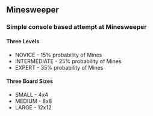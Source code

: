 ## Minesweeper

### Simple console based attempt at Minesweeper

#### Three Levels
* NOVICE - 15% probability of Mines
* INTERMEDIATE - 25% probability of Mines
* EXPERT - 35% probability of Mines

#### Three Board Sizes
* SMALL - 4x4
* MEDIUM - 8x8
* LARGE - 12x12